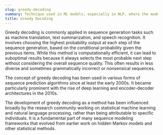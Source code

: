 ```yaml
---
slug: greedy-decoding
summary: Technique used in ML models, especially in NLP, where the model selects the most likely next item in a sequence at each step.
title: Greedy Decoding
---
```


Greedy decoding is commonly applied in sequence generation tasks such as machine translation, text summarization, and speech recognition. It involves choosing the highest probability output at each step of the sequence generation, based on the conditional probability given the previous items. While this method is computationally efficient, it can lead to suboptimal results because it always selects the most probable next step without considering the overall sequence quality. This often results in less diverse and sometimes grammatically incorrect or nonsensical sequences.

The concept of greedy decoding has been used in various forms of sequence prediction algorithms since at least the early 2000s. It became particularly prominent with the rise of deep learning and encoder-decoder architectures in the 2010s.

The development of greedy decoding as a method has been influenced broadly by the research community working on statistical machine learning and natural language processing, rather than being attributable to specific individuals. It is a fundamental part of many sequence modeling frameworks that evolved from earlier work on hidden Markov models and other statistical methods.
